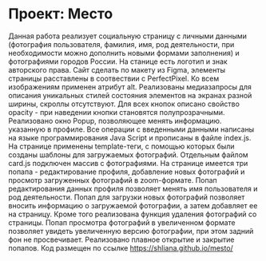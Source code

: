 # Проект: Место

Данная работа реализует социальную страницу с личными данными (фотография пользователя, фамилия, имя, род деятельности, при необходимости можно дополнить новыми формами заполнения) и фотографиями городов России. На станице есть логотип и знак авторского права. Сайт сделать по макету из Figma, элементы страницы расставлены в соотвествии с PerfectPixel. Ко всем изображениям применен атрибут alt. Реализованы медиазапросы для описания уникальных стилей состояния элементов на экранах разной ширины, скроллы отсутствуют. Для всех кнопок описано свойство opacity - при наведении кнопки становятся полупрозрачными. Реализовано окно Popup, позволяющее менять информацию. указанную в профиле. Все операции с введенными данными написаны на языке программирования Java Script и прописаны в файле index.js.   
На странице применены template-теги, с помощью которых были созданы шаблоны для загружаемых фотографий. Отдельным файлом card.js подключен массив с фотографиями. На странице имеется три попапа - редактирование профиля, добавление новых фотографий и просмотр загруженных фотографий в zoom-формате. 
Попап редактирования данных профиля позволяет менять имя пользователя и род деятельности. 
Попап для загрузки новых фотографий позволяет вносить информацию о загружаемой фотографии, а затем добавляет ее на страницу. Кроме того реализована функция удаления фотографий со страницы.
Попап просмотра фотографий в увеличенном формате позволяет увидеть увеличенную версию фотографии, при этом задний фон не просвечивает.
Реализовано плавное открытие и закрытие попапов.
Код размещен по ссылке https://shliana.github.io/mesto/